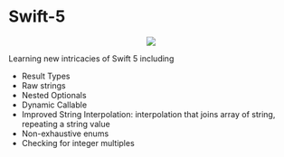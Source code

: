 # Swift-5


<p align="center">
<img src="https://img.shields.io/badge/Swift-5.0-green.svg" />
</p>
Learning new intricacies of Swift 5 including 


- Result Types
- Raw strings
- Nested Optionals
- Dynamic Callable
- Improved String Interpolation: interpolation that joins array of string, repeating a string value 
- Non-exhaustive enums 
- Checking for integer multiples
